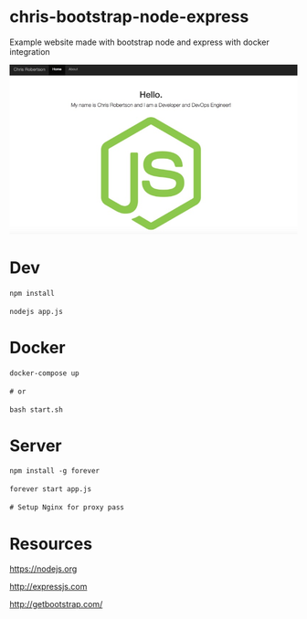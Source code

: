 # chris-bootstrap-node-express

Example website made with bootstrap node and express with docker integration

![Screenshot](Screenshot.jpg?raw=true "screenshot")

# Dev
```
npm install

nodejs app.js
```

# Docker
``` 
docker-compose up

# or

bash start.sh
```

# Server

```
npm install -g forever

forever start app.js

# Setup Nginx for proxy pass
```

# Resources

https://nodejs.org

http://expressjs.com

http://getbootstrap.com/
